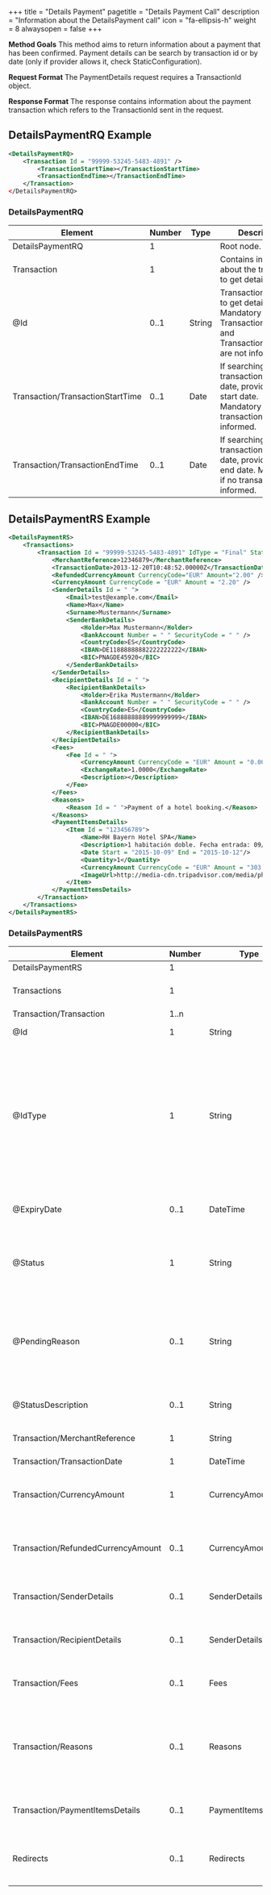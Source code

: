 +++
title = "Details Payment"
pagetitle = "Details Payment Call"
description = "Information about the DetailsPayment call"
icon = "fa-ellipsis-h"
weight = 8
alwaysopen = false
+++

**Method Goals**
This method aims to return information about a payment that has been confirmed. Payment details can be search by transaction id or by date (only if provider allows it, check StaticConfiguration).

**Request Format**
The PaymentDetails request requires a TransactionId object.

**Response Format**
The response contains information about the payment transaction which refers to the TransactionId sent in the request.

## DetailsPaymentRQ Example

~~~xml
<DetailsPaymentRQ>
    <Transaction Id = "99999-53245-5483-4891" />
        <TransactionStartTime></TransactionStartTime>
        <TransactionEndTime></TransactionEndTime>
    </Transaction>
</DetailsPaymentRQ>
~~~

### DetailsPaymentRQ


|Element|Number|Type|Description|
| ----- | ----- | ----- | ----- |
|DetailsPaymentRQ|1| | Root node.|
|Transaction|1| | Contains information about the transaction to get details. |
|@Id|0..1| String | Transaction identifier to get details. Mandatory if no TransactionStartTime and TransactionEndTime are not informed. |
|Transaction/TransactionStartTime|0..1| Date | If searching transaction details by date, provides the start date. Mandatory if no transaction id informed. |
|Transaction/TransactionEndTime|0..1| Date | If searching transaction details by date, provides the end date. Mandatory if no transaction id informed. |

## DetailsPaymentRS Example

~~~xml
<DetailsPaymentRS>
    <Transactions>
        <Transaction Id = "99999-53245-5483-4891" IdType = "Final" Status = "Pending" PendingReason = "PendingCapture" StatusDescription = "Credited" >
            <MerchantReference>12346879</MerchantReference>
            <TransactionDate>2013-12-20T10:48:52.00000Z</TransactionDate>
            <RefundedCurrencyAmount CurrencyCode="EUR" Amount="2.00" />
            <CurrencyAmount CurrencyCode = "EUR" Amount = "2.20" />
            <SenderDetails Id = " ">
                <Email>test@example.com</Email>
                <Name>Max</Name>
                <Surname>Mustermann</Surname>
                <SenderBankDetails>
                    <Holder>Max Mustermann</Holder>
                    <BankAccount Number = " " SecurityCode = " " />
                    <CountryCode>ES</CountryCode>
                    <IBAN>DE11888888882222222222</IBAN>
                    <BIC>PNAGDE45920</BIC>
                </SenderBankDetails>
            </SenderDetails>
            <RecipientDetails Id = " ">
                <RecipientBankDetails>
                    <Holder>Erika Mustermann</Holder>
                    <BankAccount Number = " " SecurityCode = " " />
                    <CountryCode>ES</CountryCode>
                    <IBAN>DE16888888889999999999</IBAN>
                    <BIC>PNAGDE00000</BIC>
                </RecipientBankDetails>
            </RecipientDetails>
            <Fees>
                <Fee Id = " ">
                    <CurrencyAmount CurrencyCode = "EUR" Amount = "0.00" />
                    <ExchangeRate>1.0000</ExchangeRate>
                    <Description></Description>
                </Fee>
            </Fees>
            <Reasons>
                <Reason Id = " ">Payment of a hotel booking.</Reason>
            </Reasons>
            <PaymentItemsDetails>
                <Item Id = "123456789">
                    <Name>RH Bayern Hotel SPA</Name>
                    <Description>1 habitación doble. Fecha entrada: 09/10/2015 Fecha salida: 12/10/2015</Description>
                    <Date Start = "2015-10-09" End = "2015-10-12"/>
                    <Quantity>1</Quantity>
                    <CurrencyAmount CurrencyCode = "EUR" Amount = "303.50" />
                    <ImageUrl>http://media-cdn.tripadvisor.com/media/photo-s/04/2b/f8/eb/hotel-rh-bayren-i.jpg</ImageUrl>
                </Item>
            </PaymentItemsDetails>
        </Transaction>
    </Transactions>
</DetailsPaymentRS>
~~~

### DetailsPaymentRS


|Element|Number|Type|Description|
| ----- | ----- | ----- | ----- |
|DetailsPaymentRS|1| | Root node.|
|Transactions|1|  | Contains information about payment transactions. |
|Transaction/Transaction|1..n| | List of transaction. |
|@Id|1| String | Transaction identifier. |
|@IdType|1| String | Transaction Id type (possible values: "Expirable" or "Final"). If "Final", the transaction id will not change. If "Expirable", the transaction id returned is only valid until the ExpiryDate and the final id will be returned in other calls like CapturePayment. |
|@ExpiryDate|0..1| DateTime | Transaction id expiration date. Only returned if IdType = Expirable. |
|@Status|1| String | Transaction status (possible values: "Received", "Refunded", "Cancel", "Pending" or "Unknown"). |
|@PendingReason|0..1| String | If the transaction status is Pending, informs the reason of this status (possible values: "PendingCredit", "PendingCapture", "PendingVerification" or "Unknown"). |
|@StatusDescription|0..1| String | Additional information about the transaction status. |
|Transaction/MerchantReference|1| String | Payment reference in the merchants system. |
|Transaction/TransactionDate|1| DateTime | Transaction date. |
|Transaction/CurrencyAmount|1| CurrencyAmount | Contains the currency and the amount of the transaction. See [common elements](../../common-elements/#currencyamount)|
|Transaction/RefundedCurrencyAmount|0..1| CurrencyAmount | Contains the currency and the amount refunded in a transaction. See [common elements](../../common-elements/#currencyamount)|
|Transaction/SenderDetails|0..1| SenderDetails | Contains information about the payment sender. See [common elements](../../common-elements/#senderdetails). |
|Transaction/RecipientDetails|0..1| SenderDetails | Contains information about the payment recipient. See [common elements](../../common-elements/#senderdetails). |
|Transaction/Fees|0..1| Fees | Contains information about the transaction fees. See [common elements](../../common-elements/#fees)|
|Transaction/Reasons|0..1| Reasons | Reasons of the payment. This reasons are add to the transaction information if the provider admits it. See [common elements](../../common-elements/#reasons) |
|Transaction/PaymentItemsDetails|0..1| PaymentItemsDetails| Contains a list of items that are related to this payment. See [common elements](../../common-elements/#paymentitemsdetails). |
|Redirects|0..1| Redirects| Contains information about where to redirect the user if needed. See [common elements](../../common-elements/#redirects)|

